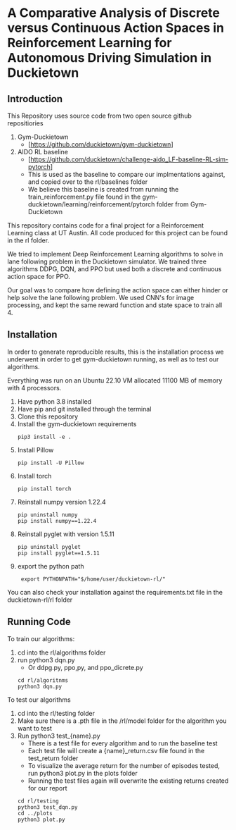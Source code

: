 # A Comparative Analysis of Discrete versus Continuous Action Spaces in  Reinforcement Learning for Autonomous Driving Simulation in Duckietown

## Introduction
This Repository uses source code from two open source github repositiories
1. Gym-Duckietown
    * [https://github.com/duckietown/gym-duckietown]
2. AIDO RL baseline
    * [https://github.com/duckietown/challenge-aido_LF-baseline-RL-sim-pytorch]
    * This is used as the baseline to compare our implmentations against, and copied over to the rl/baselines folder
    * We believe this baseline is created from running the train_reinforcement.py file found in the gym-duckietown/learning/reinforcement/pytorch folder from Gym-Duckietown

This repository contains code for a final project for a Reinforcement Learning class at UT Austin. All code produced for this project can be found in the rl folder.

We tried to implement Deep Reinforcement Learning algorithms to solve in lane following problem in the Duckietown simulator. We trained three algorithms DDPG, DQN, and PPO but used both a discrete and continuous action space for PPO.

Our goal was to compare how defining the action space can either hinder or help solve the lane following problem. We used CNN's for image processing, and kept the same reward function and state space to train all 4. 

## Installation
In order to generate reproducible results, this is the installation process we underwent in order to get gym-duckietown running, as well as to test our algorithms.

Everything was run on an Ubuntu 22.10 VM allocated 11100 MB of memory with 4 processors.

1. Have python 3.8 installed  
2. Have pip and git installed through the terminal
3. Clone this repository
4. Install the gym-duckietown requirements
    ```
    pip3 install -e .
    ```
5. Install Pillow
    ```
    pip install -U Pillow
    ```
6. Install torch
    ```
    pip install torch
    ```
7. Reinstall numpy version 1.22.4
    ```
    pip uninstall numpy
    pip install numpy==1.22.4
    ```
8. Reinstall pyglet with version 1.5.11
    ```
    pip uninstall pyglet
    pip install pyglet==1.5.11
    ```
9. export the python path 
    ```
     export PYTHONPATH="$/home/user/duckietown-rl/"
    ```

You can also check your installation against the requirements.txt file in the duckietown-rl/rl folder

## Running Code
To train our algorithms:
1. cd into the rl/algorithms folder
2. run python3 dqn.py
    * Or ddpg.py, ppo,py, and ppo_dicrete.py
    ```
    cd rl/algoritnms
    python3 dqn.py
    ```
To test our algorithms
1. cd into the rl/testing folder
2. Make sure there is a .pth file in the /rl/model folder for the algorithm you want to test
3. Run python3 test_{name}.py
    * There is a test file for every algorithm and to run the baseline test
    * Each test file will create a {name}_return.csv file found in the test_return folder
    * To visualize the average return for the number of episodes tested, run python3 plot.py in the plots folder
    * Running the test files again will overwrite the existing returns created for our report
    ```
    cd rl/testing
    python3 test_dqn.py
    cd ../plots
    python3 plot.py
    ```